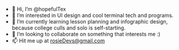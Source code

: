 - 👋 Hi, I’m @hopefulTex
- 👀 I’m interested in UI design and cool terminal tech and programs.
- 🌱 I’m currently learning lesson planning and infographic design, because college culls and solo is self-starting.
- 💞️ I’m looking to collaborate on something that interests me :)
- 📫 Hit me up at rosieDevs@gmail.com

<!---
hopefulTex/hopefulTex is a ✨ special ✨ repository because its `README.md` (this file) appears on your GitHub profile.
You can click the Preview link to take a look at your changes.
--->
